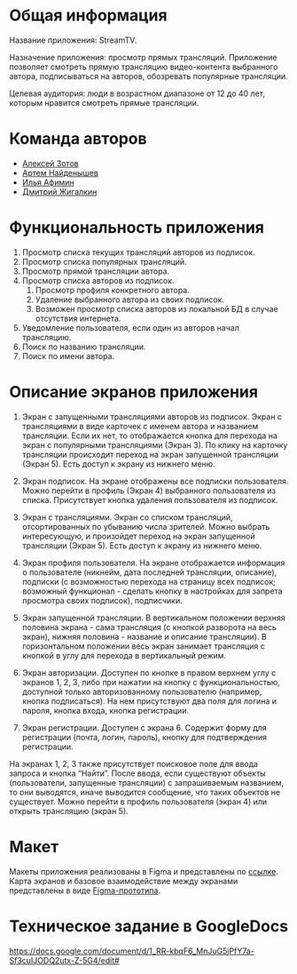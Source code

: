 # Общая информация
Название приложения: StreamTV.

Назначение приложения: просмотр прямых трансляций. Приложение позволяет смотреть прямую трансляцию видео-контента выбранного автора, подписываться на авторов, обозревать популярные трансляции.

Целевая аудитория: люди в возрастном диапазоне от 12 до 40 лет, которым нравится смотреть прямые трансляции.

# Команда авторов

- [Алексей Зотов](https://github.com/let-robots-reign)
- [Артем Найденышев](https://github.com/viktorZebra)
- [Илья Афимин](https://github.com/IfuryI)
- [Дмитрий Жигалкин](https://github.com/1Bitcoin)

# Функциональность приложения
1. Просмотр списка текущих трансляций авторов из подписок.
2. Просмотр списка популярных трансляций.
3. Просмотр прямой трансляции автора.
4. Просмотр списка авторов из подписок.
    1) Просмотр профиля конкретного автора.
    2) Удаление выбранного автора из своих подписок.
    3) Возможен просмотр списка авторов из локальной БД в случае отсутствия интернета.
5. Уведомление пользователя, если один из авторов начал трансляцию.
6. Поиск по названию трансляции.
7. Поиск по имени автора.

# Описание экранов приложения
1. Экран с запущенными трансляциями авторов из подписок.
	Экран с трансляциями в виде карточек с именем автора и названием трансляции. Если их нет, то отображается кнопка для перехода на экран с популярными трансляциями (Экран 3). По клику на карточку трансляции происходит переход на экран запущенной трансляции (Экран 5). Есть доступ к экрану из нижнего меню.

2. Экран подписок.
	На экране отображены все подписки пользователя. Можно перейти в профиль (Экран 4) выбранного пользователя из списка. Присутствует кнопка удаления пользователя из подписок.

3. Экран с трансляциями.
Экран со списком трансляций, отсортированных по убыванию числа зрителей. Можно выбрать интересующую, и произойдет переход на экран запущенной трансляции (Экран 5). Есть доступ к экрану из нижнего меню.

4. Экран профиля пользователя.
	На экране отображается информация о пользователе (никнейм, дата последней трансляции, описание), подписки (с возможностью перехода на страницу всех подписок; возможный функционал - сделать кнопку в настройках для запрета просмотра своих подписок), подписчики.

5. Экран запущенной трансляции.
	В вертикальном положении верхняя половина экрана - сама трансляция (с кнопкой разворота на весь экран), нижняя половина - название и описание трансляции).
	В горизонтальном положении весь экран занимает трансляция с кнопкой в углу для перехода в вертикальный режим.

6. Экран авторизации.
	Доступен по кнопке в правом верхнем углу с экранов 1, 2, 3, либо при нажатии на кнопку с функциональностью, доступной только авторизованному пользователю (например, кнопка подписаться). На нем присутствуют два поля для логина и пароля, кнопка входа, кнопка регистрации.

7. Экран регистрации.
	Доступен с экрана 6. Содержит форму для регистрации (почта, логин, пароль), кнопку для подтверждения регистрации.

На экранах 1, 2, 3 также присутствует поисковое поле для ввода запроса и кнопка “Найти”. После ввода, если существуют объекты (пользователи, запущенные трансляции) с запрашиваемым названием, то они выводятся, иначе выводится сообщение, что таких объектов не существует. Можно перейти в профиль пользователя (экран 4) или открыть трансляцию (экран 5).

# Макет
Макеты приложения реализованы в Figma и представлены по [ссылке](https://www.figma.com/file/rNx1qCJvsoiUtxpvp6uNyo/StreamTV?node-id=0%3A1).
Карта экранов и базовое взаимодействие между экранами представлены в виде [Figma-прототипа](https://www.figma.com/proto/rNx1qCJvsoiUtxpvp6uNyo/StreamTV?page-id=0%3A1&node-id=3%3A4&viewport=241%2C48%2C0.5&scaling=scale-down&starting-point-node-id=2%3A3).

# Техническое задание в GoogleDocs
https://docs.google.com/document/d/1_RR-kbqF6_MnJuG5jPfY7a-Sf3cuIJODQ2utx-Z-5G4/edit#
